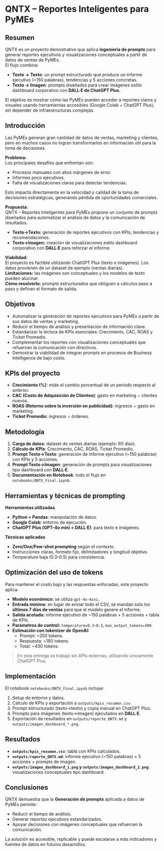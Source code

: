 # QNTX – Reportes Inteligentes para PyMEs

## Resumen
QNTX es un proyecto demostrativo que aplica **ingeniería de prompts** para generar reportes ejecutivos y visualizaciones conceptuales a partir de datos de ventas de PyMEs.  
El flujo combina:
- **Texto → Texto**: un prompt estructurado que produce un informe ejecutivo (~150 palabras), tendencias y 5 acciones concretas.  
- **Texto → Imagen**: prompts diseñados para crear imágenes estilo dashboard corporativo con **DALL·E de ChatGPT Plus**.  

El objetivo es mostrar cómo las PyMEs pueden acceder a reportes claros y visuales usando herramientas accesibles (Google Colab + ChatGPT Plus), sin depender de infraestructuras complejas.

## Introducción
Las PyMEs generan gran cantidad de datos de ventas, marketing y clientes, pero en muchos casos no logran transformarlos en información útil para la toma de decisiones.

**Problema:**  
Los principales desafíos que enfrentan son:
- Procesos manuales con altos márgenes de error.  
- Informes poco ejecutivos.  
- Falta de visualizaciones claras para detectar tendencias.  

Esto impacta directamente en la velocidad y calidad de la toma de decisiones estratégicas, generando pérdida de oportunidades comerciales.

**Propuesta:**  
QNTX – Reportes Inteligentes para PyMEs propone un conjunto de prompts diseñados para automatizar el análisis de datos y la comunicación de resultados.  
- **Texto→Texto:** generación de reportes ejecutivos con KPIs, tendencias y recomendaciones.  
- **Texto→Imagen:** creación de visualizaciones estilo dashboard corporativo con **DALL·E** para reforzar el informe.  

**Viabilidad:**  
El proyecto es factible utilizando ChatGPT Plus (texto e imágenes). Los datos provienen de un dataset de ejemplo (ventas diarias).  
**Limitaciones:** las imágenes son conceptuales y los modelos de texto pueden alucinar.  
**Cómo resolverlo:** prompts estructurados que obliguen a cálculos paso a paso y definan el formato de salida.

## Objetivos
- Automatizar la generación de reportes ejecutivos para PyMEs a partir de sus datos de ventas y marketing.  
- Reducir el tiempo de análisis y presentación de información clave.  
- Estandarizar la lectura de KPIs esenciales: Crecimiento, CAC, ROAS y Ticket Promedio.  
- Complementar los reportes con visualizaciones conceptuales que refuercen la comunicación con directivos.  
- Demostrar la viabilidad de integrar prompts en procesos de Business Intelligence de bajo costo.

## KPIs del proyecto
- **Crecimiento (%)**: mide el cambio porcentual de un período respecto al anterior.  
- **CAC (Costo de Adquisición de Clientes)**: gasto en marketing ÷ clientes nuevos.  
- **ROAS (Retorno sobre la inversión en publicidad)**: ingresos ÷ gasto en marketing.  
- **Ticket Promedio**: ingresos ÷ órdenes.

## Metodología
1. **Carga de datos**: dataset de ventas diarias (ejemplo: 60 días).  
2. **Cálculo de KPIs**: Crecimiento, CAC, ROAS, Ticket Promedio.  
3. **Prompt Texto→Texto**: generación de informe ejecutivo (~150 palabras) con KPIs y 5 acciones.  
4. **Prompt Texto→Imagen**: generación de prompts para visualizaciones tipo dashboard con **DALL·E**.  
5. **Documentación en Notebook**: todo el flujo en `notebooks/QNTX_Final.ipynb`.

## Herramientas y técnicas de prompting
**Herramientas utilizadas**
- **Python + Pandas**: manipulación de datos.  
- **Google Colab**: entorno de ejecución.  
- **ChatGPT Plus (GPT-4o mini + DALL·E)**: para texto e imágenes.  

**Técnicas aplicadas**
- **Zero/One/Few-shot prompting** según el contexto.  
- Instrucciones claras, formato fijo, delimitadores y longitud objetivo.  
- Temperature baja (0.3–0.5) para consistencia.  

## Optimización del uso de tokens
Para mantener el costo bajo y las respuestas enfocadas, este proyecto aplica:

- **Modelo económico:** se utiliza `gpt-4o-mini`.  
- **Entrada mínima:** en lugar de enviar todo el CSV, se mandan solo los **últimos 7 días de ventas** para que el modelo genere el informe.  
- **Salida acotada:** informe ejecutivo de ~150 palabras + 5 acciones + tabla de KPIs.  
- **Parámetros de control:** `temperature=0.3–0.5`, `max_output_tokens=300`.  
- **Estimación con tokenizer de OpenAI:**  
  - Prompt: ~250 tokens.  
  - Respuesta: ~180 tokens.  
  - Total: ~430 tokens.  

> En esta entrega se trabajó sin APIs externas, utilizando únicamente ChatGPT Plus.

## Implementación
El notebook `notebooks/QNTX_Final.ipynb` incluye:
1. Setup de entorno y datos.  
2. Cálculo de KPIs y exportación a `outputs/kpis_resumen.csv`.  
3. Prompt estructurado (texto→texto) y copia manual en ChatGPT Plus.  
4. Prompts para imágenes (texto→imagen) ejecutados en **DALL·E**.  
5. Exportación de resultados en `outputs/reporte_QNTX.md` y `outputs/imagen_dashboard_*.png`.

## Resultados
- **`outputs/kpis_resumen.csv`**: tabla con KPIs calculados.  
- **`outputs/reporte_QNTX.md`**: informe ejecutivo (~150 palabras) + 5 acciones + prompts de imagen.  
- **`outputs/imagen_dashboard_1.png` y `outputs/imagen_dashboard_2.png`**: visualizaciones conceptuales tipo dashboard.  

## Conclusiones
QNTX demuestra que la **Generación de prompts** aplicada a datos de PyMEs permite:
- Reducir el tiempo de análisis.  
- Generar reportes ejecutivos estandarizados.  
- Apoyar decisiones con imágenes conceptuales que refuercen la comunicación.  

La solución es accesible, replicable y puede escalarse a más indicadores y fuentes de datos en futuros desarrollos.

  


